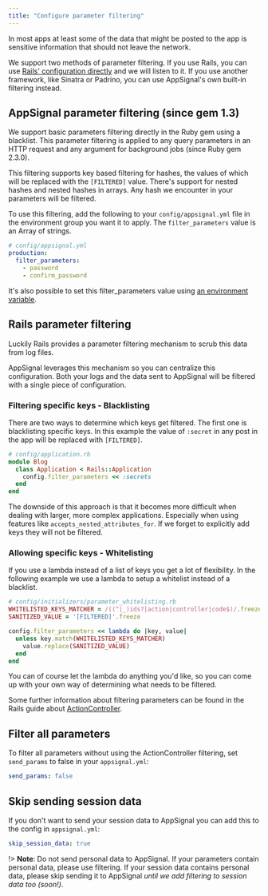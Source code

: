 ```yaml
---
title: "Configure parameter filtering"
---
```


In most apps at least some of the data that might be posted to the app
is sensitive information that should not leave the network.

We support two methods of parameter filtering. If you use Rails, you can use
[Rails' configuration directly](#rails-parameter-filtering) and we will listen
to it. If you use another framework, like Sinatra or Padrino, you can use
AppSignal's own built-in filtering instead.

## AppSignal parameter filtering (since gem 1.3)

We support basic parameters filtering directly in the Ruby gem using a blacklist. This parameter filtering is applied to any query parameters in an HTTP request and any argument for background jobs (since Ruby gem 2.3.0).

This filtering supports key based filtering for hashes, the values of which will be replaced with the `[FILTERED]` value. There's support for nested hashes and nested hashes in arrays. Any hash we encounter in your parameters will be filtered.

To use this filtering, add the following to your `config/appsignal.yml` file in the environment group you want it to apply. The `filter_parameters` value is an Array of strings.

```yml
# config/appsignal.yml
production:
  filter_parameters:
    - password
    - confirm_password
```

It's also possible to set this filter_parameters value using [an environment variable](/ruby/configuration/options.html#filter_parameters).

## Rails parameter filtering

Luckily Rails provides a parameter filtering mechanism to scrub this data from
log files.

AppSignal leverages this mechanism so you can centralize this
configuration. Both your logs and the data sent to AppSignal will be
filtered with a single piece of configuration.

### Filtering specific keys - Blacklisting

There are two ways to determine which keys get filtered. The first one
is blacklisting specific keys. In this example the value of `:secret`
in any post in the app will  be replaced with `[FILTERED]`.

```ruby
# config/application.rb
module Blog
  class Application < Rails::Application
    config.filter_parameters << :secrets
  end
end
```

The downside of this approach is that it becomes more difficult when dealing
with larger, more complex applications. Especially when using features
like `accepts_nested_attributes_for`. If we forget to explicitly add
keys they will not be filtered.

### Allowing specific keys - Whitelisting

If you use a lambda instead of a list of keys you get a lot of
flexibility. In the following example we use a lambda to setup a
whitelist instead of a blacklist.

```ruby
# config/initializers/parameter_whitelisting.rb
WHITELISTED_KEYS_MATCHER = /((^|_)ids?|action|controller|code$)/.freeze
SANITIZED_VALUE = '[FILTERED]'.freeze

config.filter_parameters << lambda do |key, value|
  unless key.match(WHITELISTED_KEYS_MATCHER)
    value.replace(SANITIZED_VALUE)
  end
end
```

You can of course let the lambda do anything you'd like, so you can come
up with your own way of determining what needs to be filtered.

Some further information about filtering parameters can be found in the Rails
guide about
[ActionController](http://guides.rubyonrails.org/action_controller_overview.html#parameters-filtering).

## Filter all parameters

To filter all parameters without using the ActionController filtering, set
`send_params` to false in your `appsignal.yml`:

```yaml
send_params: false
```

## Skip sending session data

If you don't want to send your session data to AppSignal you can add this to the
config in `appsignal.yml`:

```yaml
skip_session_data: true
```

!> **Note**: Do not send personal data to AppSignal. If your parameters contain
   personal data, please use filtering. If your session data contains personal
   data, please skip sending it to AppSignal _until we add filtering to session
   data too (soon!)_.
